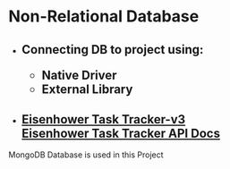 <h1> Non-Relational Database </h1>
    <ul>
        <li>
            <h2>Connecting DB to project using:
                <ul>
                    <li>Native Driver</li>
                    <li>External Library</li>
                </ul>
            </h2>
        </li>
        <li> 
            <h2>
                <a href="#">Eisenhower Task Tracker-v3</a>
                <br/>
                <a href="https://documenter.getpostman.com/view/39024007/2sB3BEnVS2">Eisenhower Task Tracker API Docs</a>
            </h2>
        </li>
    </ul>
<p>MongoDB Database is used in this Project</p>